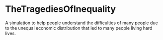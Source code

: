 # TheTragediesOfInequality
A simulation to help people understand the difficulties of many people due to the unequal economic distribution that led to many people living hard lives.
